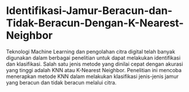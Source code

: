 # Identifikasi-Jamur-Beracun-dan-Tidak-Beracun-Dengan-K-Nearest-Neighbor
Teknologi Machine Learning dan pengolahan citra digital telah banyak digunakan dalam berbagai penelitian untuk dapat melakukan identifikasi dan klasifikasi. Salah satu jenis metode yang dinilai cepat dengan akurasi yang tinggi adalah KNN atau K-Nearest Neighbor. Penelitian ini mencoba menerapkan metode KNN dalam melakukan klasifikasi jenis-jenis jamur yang beracun dan tidak beracun melalui citra.
